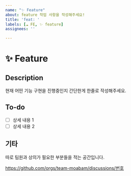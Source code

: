 ```yaml
---
name: "✨ Feature"
about: feature 작업 사항을 작성해주세요!
title: 'feat: '
labels: [☁️ FE, ✨ feature]
assignees: ''

---
```


# ✨ Feature
## Description
현재 어떤 기능 구현을 진행중인지 간단한게 한줄로 작성해주세요.

## To-do
- [ ] 상세 내용 1
- [ ] 상세 내용 2

## 기타
따로 팀원과 상의가 필요한 부분들을 적는 공간입니다.

<!-- 이슈와 연관된 Discussion이 있다면 번호를 기입해주세요. ex) #11 -->
https://github.com/orgs/team-moabam/discussions/번호
